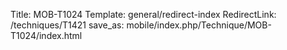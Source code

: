 Title: MOB-T1024
Template: general/redirect-index
RedirectLink: /techniques/T1421
save_as: mobile/index.php/Technique/MOB-T1024/index.html